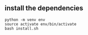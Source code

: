 ## install the dependencies
```
python -m venv env
source activate env/bin/activate
bash install.sh
```
